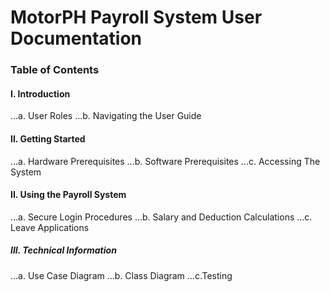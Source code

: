 # MotorPH Payroll System User Documentation
### Table of Contents
#### I. Introduction
 ...a. User Roles
 ...b. Navigating the User Guide
#### II. Getting Started
 ...a. Hardware Prerequisites
 ...b. Software Prerequisites
 ...c. Accessing The System
#### II. Using the Payroll System
 ...a. Secure Login Procedures
 ...b. Salary and Deduction Calculations
 ...c. Leave Applications
##### III. Technical Information
 ...a. Use Case Diagram
 ...b. Class Diagram
 ...c.Testing <br/>
